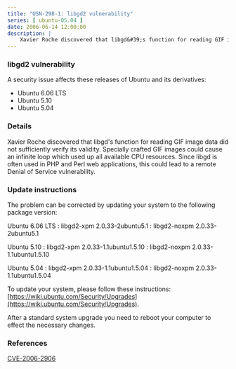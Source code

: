 ```yaml
---
title: "USN-298-1: libgd2 vulnerability"
series: [ ubuntu-05.04 ]
date: 2006-06-14 12:00:00
description: |
    Xavier Roche discovered that libgd&#39;s function for reading GIF image data did not sufficiently verify its validity. Specially crafted GIF images could cause an infinite loop which used up all available CPU resources. Since libgd is often used in PHP and Perl web applications, this could lead to a remote Denial of Service vulnerability.
--- 
```

 
### libgd2 vulnerability

A security issue affects these releases of Ubuntu and its derivatives:

* Ubuntu 6.06 LTS
* Ubuntu 5.10
* Ubuntu 5.04

### Details

Xavier Roche discovered that libgd&#39;s function for reading GIF image data did not sufficiently verify its validity. Specially crafted GIF images could cause an infinite loop which used up all available CPU resources. Since libgd is often used in PHP and Perl web applications, this could lead to a remote Denial of Service vulnerability.

### Update instructions

The problem can be corrected by updating your system to the following package version:

Ubuntu 6.06 LTS
 : libgd2-xpm <span>2.0.33-2ubuntu5.1</span>
 : libgd2-noxpm <span>2.0.33-2ubuntu5.1</span>

Ubuntu 5.10
 : libgd2-xpm <span>2.0.33-1.1ubuntu1.5.10</span>
 : libgd2-noxpm <span>2.0.33-1.1ubuntu1.5.10</span>

Ubuntu 5.04
 : libgd2-xpm <span>2.0.33-1.1ubuntu1.5.04</span>
 : libgd2-noxpm <span>2.0.33-1.1ubuntu1.5.04</span>

To update your system, please follow these instructions: [https://wiki.ubuntu.com/Security/Upgrades](https://wiki.ubuntu.com/Security/Upgrades).

After a standard system upgrade you need to reboot your computer to effect the necessary changes.

### References

 [CVE-2006-2906](http://people.ubuntu.com/~ubuntu-security/cve/CVE-2006-2906)
 
